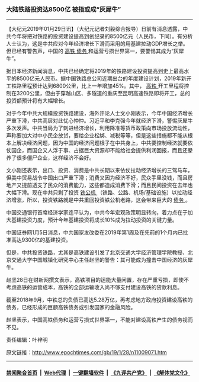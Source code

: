 ### 大陆铁路投资达8500亿 被指或成“灰犀牛”
------------------------

<p>
 【大纪元2019年01月29日讯】（大纪元记者刘毅综合报导）日前有消息透露，中共今年将把对铁路的投资建设提高到创纪录的8500亿元（人民币，下同）。有分析人士认为，这是中共应对今年经济增长下滑而采用的用基建拉动GDP增长之举。但已经有警告声，中国的
 <a href="http://www.epochtimes.com/gb/tag/%E9%AB%98%E9%93%81.html">
  高铁
 </a>
 <a href="http://www.epochtimes.com/gb/tag/%E5%80%BA%E5%8A%A1.html">
  债务
 </a>
 和运营亏损世界第一，要警惕其成为“灰犀牛”。
</p>
<p>
 据日本经济新闻消息，中共已经确定将2019年的铁路建设投资提高到史上最高水平的8500亿元人民币。据中国铁路总公司近期出台的年度建设计划，2019年新开工铁路里程预计达到6800公里，比上一年增加45%。其中，
 <a href="http://www.epochtimes.com/gb/tag/%E9%AB%98%E9%93%81.html">
  高铁
 </a>
 开工里程将控制在3200公里，但由于穿越山区、多隧道的重庆至昆明高速铁路即将开工，总的投资额预计将有大幅增长。
</p>
<p>
 对于今年中共大规模投资铁路建设，海外评论人士文小刚表示，今年中国经济增长严重下滑，中共高层对此忧心忡忡。习近平和李克强今年就经济下滑，警惕灰犀牛多次发声。中共当局为了刺进经济增长，利用降准等货币政策向市场投放流动性，声称要加大对中小民企放贷，要给企业松绑、减税等等，但是这些措施都不能从根本上解决经济问题，因为中国的经济问题根子在中共身上，中共要控制经济就要依仗国企，而国企又人浮于事、占据巨大资源却不能给社会提供利润回报，而且还豢养了很多僵尸企业，这样经济不会好。
</p>
<p>
 文小刚还表示，出口、投资、消费是中共长期以来依仗拉动经济增长的三驾马车，但美中贸易战令中国出口严重下滑；消费又因为经济不好，民众手里没钱，而且房地产又提前透支了民众的消费能力，这些都造成消费下滑；而且民间投资在去年也大幅下滑。现在中共只剩了投资
 <a href="http://www.epochtimes.com/gb/tag/%E9%93%81%E5%85%AC%E6%9C%BA.html">
  铁公机
 </a>
 （铁路、公路、机场/基础设施）以拉动经济增涨，所以，投资铁路就是中共重回投资铁公机老路，这会带来巨大的
 <a href="http://www.epochtimes.com/gb/tag/%E5%80%BA%E5%8A%A1.html">
  债务
 </a>
 。
</p>
<p>
 中国交通银行首席经济学家连平认为，中共今年宏观政策明显转向，着力点在于加大基建投资力度，预计今年基建投资将成长10%成为拉动投资的关键力量。
</p>
<p>
 中国证券网1月5日消息，中共国家发改委在2019年第1周及在先前的1个月内已批准高达9300亿的基建投资。
</p>
<p>
 但是，中共投资铁路，尤其是高铁建设引发了北京交通大学经济管理学院教授、北京交通大学中国城镇化研究中心主任赵坚的警告：其可能成为撞击中国经济的灰犀牛。
</p>
<p>
 赵坚28日在财新网撰文表示，高铁项目的运能大量闲置，存在严重亏损，即使不考虑高铁的运营成本，高铁的全部运输收入尚不够支付建设高铁的贷款利息。
</p>
<p>
 截至2018年9月，中铁总的负债已高达5.28万亿，再考虑地方政府投资建设高铁的债务，已经形成的巨额高铁债务或引发国家的金融风险。
</p>
<p>
 赵坚表示，中国高铁债务和运营亏损式世界第一，不能对建设高铁产生的债务视而不见。
</p>
<p>
 责任编辑：叶梓明
</p>

原文链接：http://www.epochtimes.com/gb/19/1/28/n11009071.htm


------------------------
#### [禁闻聚合首页](https://github.com/gfw-breaker/banned-news/blob/master/README.md) &nbsp;|&nbsp; [Web代理](https://github.com/gfw-breaker/open-proxy/blob/master/README.md) &nbsp;|&nbsp; [一键翻墙软件](https://github.com/gfw-breaker/nogfw/blob/master/README.md) &nbsp;|&nbsp; [《九评共产党》](https://github.com/gfw-breaker/9ping.md/blob/master/README.md#九评之一评共产党是什么) &nbsp;|&nbsp; [《解体党文化》](https://github.com/gfw-breaker/jtdwh.md/blob/master/README.md#绪论)